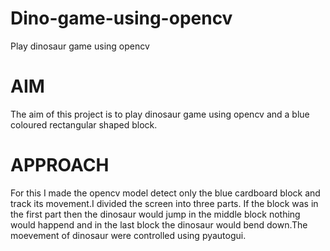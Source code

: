 # Dino-game-using-opencv
Play dinosaur game using opencv 

# AIM
The aim of this project is to play dinosaur game using opencv and a blue coloured rectangular shaped block.
# APPROACH
For this I made the opencv model detect only the blue cardboard block and track its movement.I divided the screen into three parts.
If the block was in the first part then the dinosaur would jump in the middle block nothing would happend and in the last block the dinosaur would bend down.The moevement of 
dinosaur were controlled using pyautogui.

